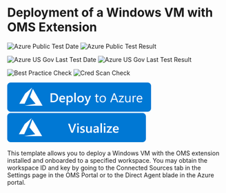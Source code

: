 # Deployment of a Windows VM with OMS Extension

![Azure Public Test Date](https://azurequickstartsservice.blob.core.windows.net/badges/201-oms-extension-windows-vm/PublicLastTestDate.svg)
![Azure Public Test Result](https://azurequickstartsservice.blob.core.windows.net/badges/201-oms-extension-windows-vm/PublicDeployment.svg)

![Azure US Gov Last Test Date](https://azurequickstartsservice.blob.core.windows.net/badges/201-oms-extension-windows-vm/FairfaxLastTestDate.svg)
![Azure US Gov Last Test Result](https://azurequickstartsservice.blob.core.windows.net/badges/201-oms-extension-windows-vm/FairfaxDeployment.svg)

![Best Practice Check](https://azurequickstartsservice.blob.core.windows.net/badges/201-oms-extension-windows-vm/BestPracticeResult.svg)
![Cred Scan Check](https://azurequickstartsservice.blob.core.windows.net/badges/201-oms-extension-windows-vm/CredScanResult.svg)

[![Deploy To Azure](https://raw.githubusercontent.com/Azure/azure-quickstart-templates/master/1-CONTRIBUTION-GUIDE/images/deploytoazure.svg?sanitize=true)]("https://portal.azure.com/#create/Microsoft.Template/uri/https%3A%2F%2Fraw.githubusercontent.com%2FAzure%2Fazure-quickstart-templates%2Fmaster%2F201-oms-extension-windows-vm%2Fazuredeploy.json")
[![Visualize](https://raw.githubusercontent.com/Azure/azure-quickstart-templates/master/1-CONTRIBUTION-GUIDE/images/visualizebutton.svg?sanitize=true)]("http://armviz.io/#/?load=https%3A%2F%2Fraw.githubusercontent.com%2FAzure%2Fazure-quickstart-templates%2Fmaster%2F201-oms-extension-windows-vm%2Fazuredeploy.json")

This template allows you to deploy a Windows VM with the OMS extension installed
and onboarded to a specified workspace. You may obtain the workspace ID and key
by going to the Connected Sources tab in the Settings page in the OMS Portal or
to the Direct Agent blade in the Azure portal.
